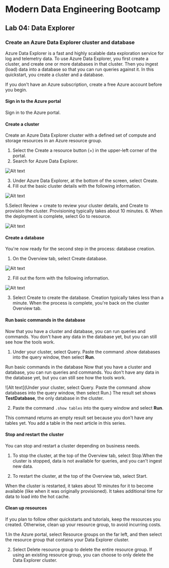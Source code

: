 
# Modern Data Engineering Bootcamp

## Lab 04: Data Explorer

### Create an Azure Data Explorer cluster and database

Azure Data Explorer is a fast and highly scalable data exploration service for log and telemetry data. To use Azure Data Explorer, you first create a cluster, and create one or more databases in that cluster. Then you ingest (load) data into a database so that you can run queries against it. In this quickstart, you create a cluster and a database.

If you don't have an Azure subscription, create a free Azure account before you begin.

#### Sign in to the Azure portal
Sign in to the Azure portal.

#### Create a cluster
Create an Azure Data Explorer cluster with a defined set of compute and storage resources in an Azure resource group.
1. Select the Create a resource button (+) in the upper-left corner of the portal.
2. Search for Azure Data Explorer.

![Alt text](https://docs.microsoft.com/en-us/azure/data-explorer/media/create-cluster-database-portal/search-resources.png)

3. Under Azure Data Explorer, at the bottom of the screen, select Create.
4. Fill out the basic cluster details with the following information.

![Alt text](https://docs.microsoft.com/en-us/azure/data-explorer/media/create-cluster-database-portal/create-cluster-form2.png)

5.Select Review + create to review your cluster details, and Create to provision the cluster. Provisioning typically takes about 10 minutes.
6. When the deployment is complete, select Go to resource.

![Alt text](https://docs.microsoft.com/en-us/azure/data-explorer/media/create-cluster-database-portal/notification-resource.png)

#### Create a database
You're now ready for the second step in the process: database creation.

1. On the Overview tab, select Create database.

![Alt text](https://docs.microsoft.com/en-us/azure/data-explorer/media/create-cluster-database-portal/database-creation.png)

2. Fill out the form with the following information.


![Alt text](https://docs.microsoft.com/en-us/azure/data-explorer/media/create-cluster-database-portal/create-database.png)

3. Select Create to create the database. Creation typically takes less than a minute. When the process is complete, you're back on the cluster Overview tab.

#### Run basic commands in the database
Now that you have a cluster and database, you can run queries and commands. You don't have any data in the database yet, but you can still see how the tools work.

1. Under your cluster, select Query. Paste the command .show databases into the query window, then select **Run**.

Run basic commands in the database
Now that you have a cluster and database, you can run queries and commands. You don't have any data in the database yet, but you can still see how the tools work.

![Alt text](Under your cluster, select Query. Paste the command .show databases into the query window, then select Run.)
The result set shows **TestDatabase**, the only database in the cluster.

2. Paste the command ```.show tables``` into the query window and select **Run**.

This command returns an empty result set because you don't have any tables yet. You add a table in the next article in this series.

#### Stop and restart the cluster
You can stop and restart a cluster depending on business needs.

1. To stop the cluster, at the top of the Overview tab, select Stop.When the cluster is stopped, data is not available for queries, and you can't ingest new data.

2. To restart the cluster, at the top of the Overview tab, select Start.

When the cluster is restarted, it takes about 10 minutes for it to become available (like when it was originally provisioned). It takes additional time for data to load into the hot cache.

#### Clean up resources
If you plan to follow other quickstarts and tutorials, keep the resources you created. Otherwise, clean up your resource group, to avoid incurring costs.

1.In the Azure portal, select Resource groups on the far left, and then select the resource group that contains your Data Explorer cluster.

2. Select Delete resource group to delete the entire resource group. If using an existing resource group, you can choose to only delete the Data Explorer cluster.
